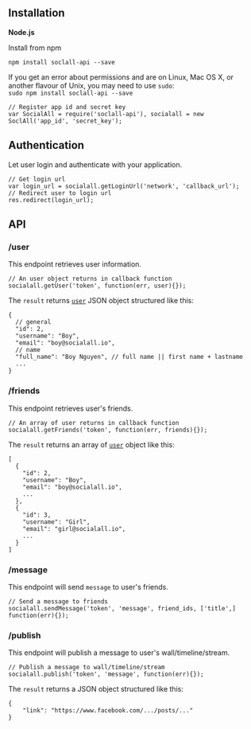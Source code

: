 ## Installation
__Node.js__

Install from npm

```
npm install soclall-api --save
```

<aside><i class="fa fa-info-circle"></i> If you get an error about permissions and are on Linux, Mac OS X, or another flavour of Unix, you may need to use <code>sudo</code>:<br/>
<code>sudo npm install soclall-api --save</code>
</aside>

```
// Register app id and secret key
var SocialAll = require('soclall-api'), socialall = new SoclAll('app_id', 'secret_key');
```

## Authentication

Let user login and authenticate with your application.

```
// Get login url
var login_url = socialall.getLoginUrl('network', 'callback_url');
// Redirect user to login url
res.redirect(login_url);
```

## API

### /user

This endpoint retrieves user information.

```
// An user object returns in callback function
socialall.getUser('token', function(err, user){});
```

The `result` returns [`user`](user-object.md) JSON object structured like this:

```
{
  // general
  "id": 2,
  "username": "Boy",
  "email": "boy@socialall.io",
  // name
  "full_name": "Boy Nguyen", // full name || first name + lastname
  ...
}
```

### /friends

This endpoint retrieves user's friends.

```
// An array of user returns in callback function
socialall.getFriends('token', function(err, friends){});
```

The `result` returns an array of [`user`](user-object.md) object like this:

```
[
  {
    "id": 2,
    "username": "Boy",
    "email": "boy@socialall.io",
    ...
  },
  {
    "id": 3,
    "username": "Girl",
    "email": "girl@socialall.io",
    ...
  }
]
```

### /message

This endpoint will send `message` to user's friends.

```
// Send a message to friends
socialall.sendMessage('token', 'message', friend_ids, ['title',] function(err){});
```

### /publish

This endpoint will publish a message to user's wall/timeline/stream.

```
// Publish a message to wall/timeline/stream
socialall.publish('token', 'message', function(err){});
```

The `result` returns a JSON object structured like this:
```
{
    "link": "https://www.facebook.com/.../posts/..."
}
```
